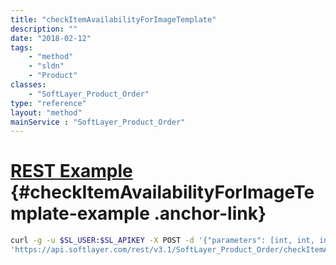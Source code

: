 ```yaml
---
title: "checkItemAvailabilityForImageTemplate"
description: ""
date: "2018-02-12"
tags:
    - "method"
    - "sldn"
    - "Product"
classes:
    - "SoftLayer_Product_Order"
type: "reference"
layout: "method"
mainService : "SoftLayer_Product_Order"
---
```


# [REST Example](#checkItemAvailabilityForImageTemplate-example) <a href="/article/rest/"><i class="fas fa-question"></i></a> {#checkItemAvailabilityForImageTemplate-example .anchor-link} 
```bash
curl -g -u $SL_USER:$SL_APIKEY -X POST -d '{"parameters": [int, int, int, string]}' \
'https://api.softlayer.com/rest/v3.1/SoftLayer_Product_Order/checkItemAvailabilityForImageTemplate'
```
